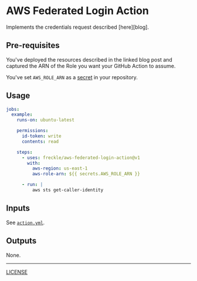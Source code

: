 # AWS Federated Login Action

Implements the credentials request described [here][blog].

[bloc]: https://awsteele.com/blog/2021/09/15/aws-federation-comes-to-github-actions.html

## Pre-requisites

You've deployed the resources described in the linked blog post and captured the
ARN of the Role you want your GitHub Action to assume.

You've set `AWS_ROLE_ARN` as a [secret][] in your repository.

[secret]: https://docs.github.com/en/actions/security-guides/encrypted-secrets

## Usage

```yaml
jobs:
  example:
    runs-on: ubuntu-latest

    permissions:
      id-token: write
      contents: read

    steps:
      - uses: freckle/aws-federated-login-action@v1
        with:
          aws-region: us-east-1
          aws-role-arn: ${{ secrets.AWS_ROLE_ARN }}

      - run: |
          aws sts get-caller-identity
```

## Inputs

See [`action.yml`](./action.yml).

## Outputs

None.

---

[LICENSE](./LICENSE)
